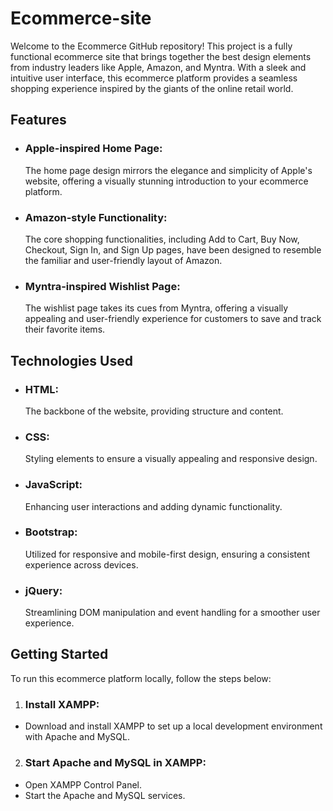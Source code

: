 # Ecommerce-site

Welcome to the Ecommerce GitHub repository! This project is a fully functional ecommerce site that brings together the best design elements from industry leaders like Apple, Amazon, and Myntra. With a sleek and intuitive user interface, this ecommerce platform provides a seamless shopping experience inspired by the giants of the online retail world.

## Features

- <h3>Apple-inspired Home Page:</h3> The home page design mirrors the elegance and simplicity of Apple's website, offering a visually stunning introduction to your ecommerce platform.
- <h3>Amazon-style Functionality:</h3> The core shopping functionalities, including Add to Cart, Buy Now, Checkout, Sign In, and Sign Up pages, have been designed to resemble the familiar and user-friendly layout of Amazon.
- <h3>Myntra-inspired Wishlist Page:</h3> The wishlist page takes its cues from Myntra, offering a visually appealing and user-friendly experience for customers to save and track their favorite items.
  
## Technologies Used
- <h3>HTML:</h3> The backbone of the website, providing structure and content.
- <h3>CSS:</h3> Styling elements to ensure a visually appealing and responsive design. 
- <h3>JavaScript:</h3> Enhancing user interactions and adding dynamic functionality.
- <h3>Bootstrap: </h3> Utilized for responsive and mobile-first design, ensuring a consistent experience across devices.
- <h3>jQuery:</h3> Streamlining DOM manipulation and event handling for a smoother user experience.

## Getting Started

To run this ecommerce platform locally, follow the steps below:

1. <h3>Install XAMPP:</h3> 
 - Download and install XAMPP to set up a local development environment with Apache and MySQL.
2. <h3>Start Apache and MySQL in XAMPP:</h3>
 - Open XAMPP Control Panel.
 - Start the Apache and MySQL services.
